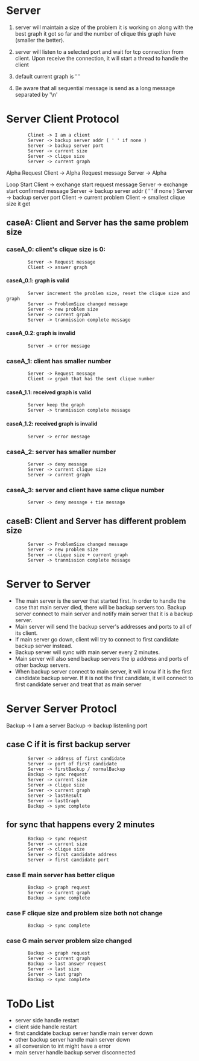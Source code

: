 # Server 
1. server will maintain a size of the problem it is working on along with the best graph it got so far and the number of clique this graph have (smaller the better).

2. server will listen to a selected port and wait for tcp connection from client. Upon receive the connection, it will start a thread to handle the client

3. default current graph is ' '
4. Be aware that all sequential message is send as a long message separated by '\n'

# Server Client Protocol 
            Clinet -> I am a client
            Server -> backup server addr ( ' ' if none )
            Server -> backup server port
            Server -> current size
            Server -> clique size
            Server -> current graph

Alpha Request
            Client -> Alpha Request message
            Server -> Alpha

Loop Start
            Client -> exchange start request message
            Server -> exchange start confirmed message
            Server -> backup server addr ( ' ' if none )
            Server -> backup server port
            Client -> current problem
            Client -> smallest clique size it get
## caseA: Client and Server has the same problem size

### caseA_0: client's clique size is 0:
            Server -> Request message
            Client -> answer graph

#### caseA_0.1: graph is valid
            Server increment the problem size, reset the clique size and graph
            Server -> ProblemSize changed message 
            Server -> new problem size
            Server -> current grpah
            Server -> tranmission complete message

#### caseA_0.2: graph is invalid
            Server -> error message


### caseA_1: client has smaller number
            Server -> Request message
            Client -> grpah that has the sent clique number

#### caseA_1.1: received graph is valid
            Server keep the graph
            Server -> tranmission complete message

#### caseA_1.2: received graph is invalid
            Server -> error message


### caseA_2: server has smaller number
            Server -> deny message
            Server -> current clique size 
            Server -> current graph

### caseA_3: server and client have same clique number
            Server -> deny message + tie message


## caseB: Client and Server has different problem size
            Server -> ProblemSize changed message
            Server -> new problem size
            Server -> clique size + current graph
            Server -> tranmission complete message


# Server to Server

* The  main server  is the server that started first. In order to handle the case that main server died, there will be backup servers too. Backup server connect to main server and notify main server that it is a backup server. 
* Main server will send the backup server's addresses and ports to all of its client. 
* If main server go down, client will try to connect to first candidate backup server instead. 
* Backup server will sync with main server every 2 minutes. 
* Main server will also send backup servers the ip address and ports of other backup servers. 
* When backup server connect to main server, it will know if it is the first candidate backup server. If it is not the first candidate, it will connect to first candidate server and treat that as main server

# Server Server Protocl

Backup -> I am a server
Backup -> backup listenling port

## case C if it is first backup server
            Server -> address of first candidate
            Server -> port of first candidate
            Server -> firstBackup / normalBackup
            Backup -> sync request
            Server -> current size
            Server -> clique size
            Server -> current graph
            Server -> lastResult
            Server -> lastGraph
            Backup -> sync complete

## for sync that happens every 2 minutes
            Backup -> sync request
            Server -> current size
            Server -> clique size
            Server -> first candidate address
            Server -> first candidate port

### case E main server has better clique
            Backup -> graph request
            Server -> current graph
            Backup -> sync complete

### case F clique size and problem size both not change
            Backup -> sync complete

### case G main server problem size changed
            Backup -> graph request
            Server -> current graph
            Backup -> last answer request
            Server -> last size
            Server -> last graph
            Backup -> sync complete
            

# ToDo List

* server side handle restart
* client side handle restart
* first candidate backup server handle main server down
* other backup server handle main server down
* all conversion to int might have a error
* main server handle backup server disconnected
